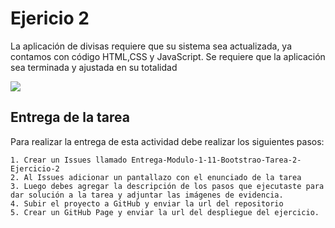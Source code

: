 # Ejericio 2

La aplicación de divisas requiere que su sistema sea actualizada, ya contamos con código HTML,CSS y JavaScript. Se requiere que la aplicación sea terminada y ajustada en su totalidad

![](https://storage.googleapis.com/academia-geek-general-bucket/modulo-1/modulo_1_img_50.png)

## Entrega de la tarea

Para realizar la entrega de esta actividad debe realizar los siguientes pasos:

    1. Crear un Issues llamado Entrega-Modulo-1-11-Bootstrao-Tarea-2-Ejercicio-2
    2. Al Issues adicionar un pantallazo con el enunciado de la tarea
    3. Luego debes agregar la descripción de los pasos que ejecutaste para dar solución a la tarea y adjuntar las imágenes de evidencia.
    4. Subir el proyecto a GitHub y enviar la url del repositorio
    5. Crear un GitHub Page y enviar la url del despliegue del ejercicio.
